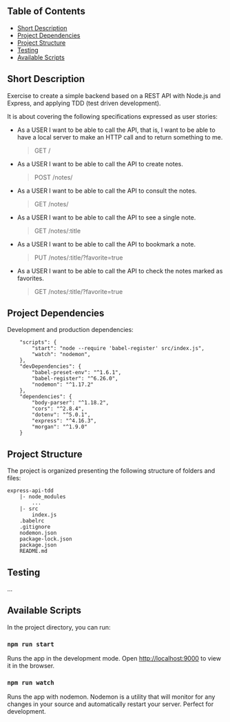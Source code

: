 ## Table of Contents

- [Short Description](#short-description)
- [Project Dependencies](#project-dependencies)
- [Project Structure](#folder-structure)
- [Testing](#testing)
- [Available Scripts](#available-scripts)


## Short Description
Exercise to create a simple backend based on a REST API with Node.js and Express, and applying TDD (test driven development).

It is about covering the following specifications expressed as user stories:

* As a USER I want to be able to call the API, that is, I want to be able to have a local server to make an HTTP call and to return something to me.
    > GET /

* As a USER I want to be able to call the API to create notes.
    > POST /notes/

* As a USER I want to be able to call the API to consult the notes.
    > GET /notes/

* As a USER I want to be able to call the API to see a single note.
    > GET /notes/:title

* As a USER I want to be able to call the API to bookmark a note.
    > PUT /notes/:title/?favorite=true

* As a USER I want to be able to call the API to check the notes marked as favorites.
    > GET /notes/:title/?favorite=true


## Project Dependencies
Development and production dependencies:

```
    "scripts": {
        "start": "node --require 'babel-register' src/index.js",
        "watch": "nodemon",
    },
    "devDependencies": {
        "babel-preset-env": "^1.6.1",
        "babel-register": "^6.26.0",
        "nodemon": "^1.17.2"
    },
    "dependencies": {
        "body-parser": "^1.18.2",
        "cors": "^2.8.4",
        "dotenv": "^5.0.1",
        "express": "^4.16.3",
        "morgan": "^1.9.0"
    }
```


## Project Structure
The project is organized presenting the following structure of folders and files:

```
express-api-tdd
    |- node_modules
        ...
    |- src
        index.js
    .babelrc
    .gitignore
    nodemon.json
    package-lock.json
    package.json
    README.md
```


## Testing
...


## Available Scripts

In the project directory, you can run:

### `npm run start`

Runs the app in the development mode. Open [http://localhost:9000](http://localhost:9000) to view it in the browser.

### `npm run watch`

Runs the app with nodemon. Nodemon is a utility that will monitor for any changes in your source and automatically restart your server. Perfect for development.